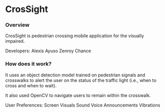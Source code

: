 # CrosSight 

### Overview

CrosSight is pedestrian crossing mobile application for the visually impaired.

Developers:
Alexis Ayuso
Zenroy Chance

### How does it work?

It uses an object detection model trained on pedestrian signals and crosswalks 
to alert the user on the status of the traffic light (i.e., when to cross and when to wait).

It also used OpenCV to navigate users to remain within the crosswalk.

User Preferences:
Screen Visuals
Sound
Voice Announcements
Vibrations